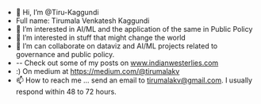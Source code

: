 - 👋 Hi, I’m @Tiru-Kaggundi
- Full name: Tirumala Venkatesh Kaggundi
- 👀 I’m interested in AI/ML and the application of the same in Public Policy
- 🌱 I’m interested in stuff that might change the world
- 💞️ I’m can collaborate on dataviz and AI/ML projects related to governance and public policy.
- -- Check out some of my posts on www.indianwesterlies.com
- :) On medium at https://medium.com/@tirumalakv
- 📫 How to reach me ... send an email to tirumalakv@gmail.com. I usually respond within 48 to 72 hours. 
